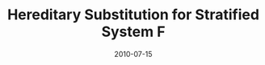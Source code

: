 ---
type: workshop
authors:
  - Harley Eades III
  - Aaron Stump
title: "Hereditary Substitution for Stratified System F"
note: "Workshop on Proof-Search in Type Theories (PSTT)"
date: 2010-07-15
resource:
  type: pdf
  pdf-url: includes/pubs/PSTT10.pdf
---